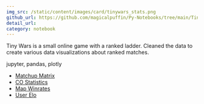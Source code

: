 ```yaml
---
img_src: /static/content/images/card/tinywars_stats.png
github_url: https://github.com/magicalpuffin/Py-Notebooks/tree/main/TinyWars_ranked_statistics
detail_url: 
category: notebook
---
```

Tiny Wars is a small online game with a ranked ladder. Cleaned the data to create various data visualizations about ranked matches.

jupyter, pandas, plotly

- [Matchup Matrix](/static/content/notebooks/co_matchup_matrix.html)
- [CO Statistics](/static/content/notebooks/co_stats_all.html)
- [Map Winrates](/static/content/notebooks/map_winrates.html)
- [User Elo](/static/content/notebooks/user_elo.html)